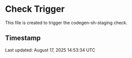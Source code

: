 # Check Trigger

This file is created to trigger the codegen-sh-staging check.

## Timestamp
Last updated: August 17, 2025 14:53:34 UTC

